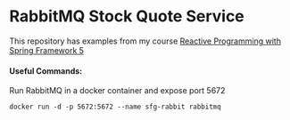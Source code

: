 # RabbitMQ Stock Quote Service

This repository has examples from my course [Reactive Programming with Spring Framework 5](https://www.udemy.com/reactive-programming-with-spring-framework-5/?couponCode=GITHUB_REPO_SF5B2G)

#### Useful Commands:
Run RabbitMQ in a docker container and expose port 5672

```docker run -d -p 5672:5672 --name sfg-rabbit rabbitmq```


